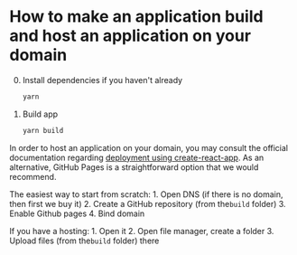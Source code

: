 # How to make an application build and host an application on your domain

0. Install dependencies if you haven't already

   ```bash
   yarn
   ```

1. Build app

   ```bash
   yarn build
   ```

In order to host an application on your domain, you may consult the official documentation regarding [deployment using create-react-app](https://create-react-app.dev/docs/deployment/). As an alternative, GitHub Pages is a straightforward option that we would recommend.

The easiest way to start from scratch: 1. Open DNS (if there is no domain, then first we buy it) 2. Create a GitHub repository (from the`build` folder) 3. Enable Github pages 4. Bind domain

If you have a hosting: 1. Open it 2. Open file manager, create a folder 3. Upload files (from the`build` folder) there
